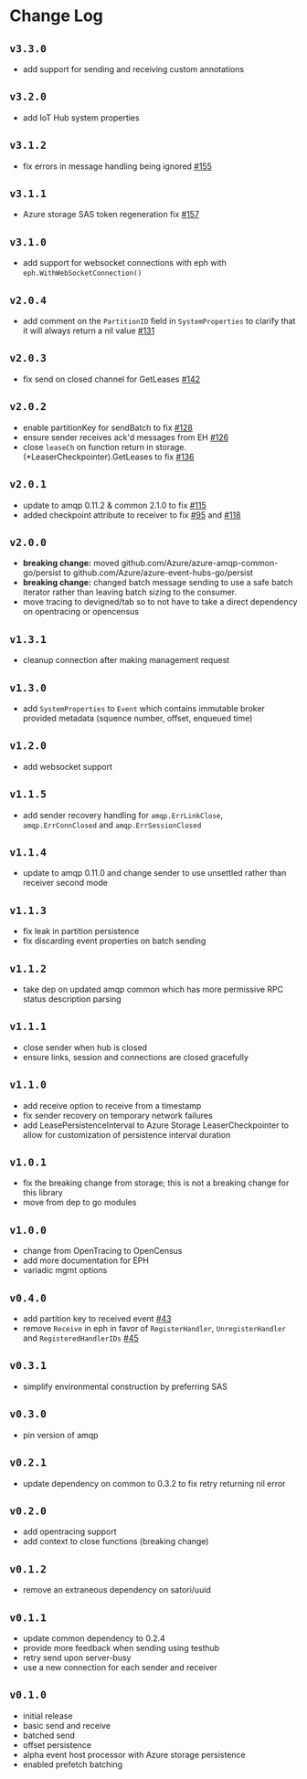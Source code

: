 # Change Log

## `v3.3.0`
- add support for sending and receiving custom annotations

## `v3.2.0`
- add IoT Hub system properties

## `v3.1.2`
- fix errors in message handling being ignored [#155](https://github.com/Azure/azure-event-hubs-go/issues/155)

## `v3.1.1`
- Azure storage SAS token regeneration fix [#157](https://github.com/Azure/azure-event-hubs-go/issues/157)

## `v3.1.0`
- add support for websocket connections with eph with `eph.WithWebSocketConnection()`


## `v2.0.4`
- add comment on the `PartitionID` field in `SystemProperties` to clarify that it will always return a nil value [#131](https://github.com/Azure/azure-event-hubs-go/issues/131)

## `v2.0.3`
- fix send on closed channel for GetLeases [#142](https://github.com/Azure/azure-event-hubs-go/issues/142)

## `v2.0.2`
- enable partitionKey for sendBatch to fix [#128](https://github.com/Azure/azure-event-hubs-go/issues/128)
- ensure sender receives ack'd messages from EH [#126](https://github.com/Azure/azure-event-hubs-go/issues/126)
- close `leaseCh` on function return in storage.(*LeaserCheckpointer).GetLeases to fix [#136](https://github.com/Azure/azure-event-hubs-go/issues/136)

## `v2.0.1`
- update to amqp 0.11.2 & common 2.1.0 to fix [#115](https://github.com/Azure/azure-event-hubs-go/issues/115)
- added checkpoint attribute to receiver to fix [#95](https://github.com/Azure/azure-event-hubs-go/issues/95) and [#118](https://github.com/Azure/azure-event-hubs-go/issues/118)

## `v2.0.0`
- **breaking change:** moved github.com/Azure/azure-amqp-common-go/persist to
  github.com/Azure/azure-event-hubs-go/persist
- **breaking change:** changed batch message sending to use a safe batch iterator rather than leaving batch sizing to
  the consumer.
- move tracing to devigned/tab so to not have to take a direct dependency on opentracing or opencensus

## `v1.3.1`
- cleanup connection after making management request

## `v1.3.0`
- add `SystemProperties` to `Event` which contains immutable broker provided metadata (squence number, offset, 
  enqueued time)

## `v1.2.0`
- add websocket support

## `v1.1.5`
- add sender recovery handling for `amqp.ErrLinkClose`, `amqp.ErrConnClosed` and `amqp.ErrSessionClosed`

## `v1.1.4`
- update to amqp 0.11.0 and change sender to use unsettled rather than receiver second mode

## `v1.1.3`
- fix leak in partition persistence 
- fix discarding event properties on batch sending

## `v1.1.2`
- take dep on updated amqp common which has more permissive RPC status description parsing 

## `v1.1.1`
- close sender when hub is closed
- ensure links, session and connections are closed gracefully

## `v1.1.0`
- add receive option to receive from a timestamp
- fix sender recovery on temporary network failures
- add LeasePersistenceInterval to Azure Storage LeaserCheckpointer to allow for customization of persistence interval
  duration

## `v1.0.1`
- fix the breaking change from storage; this is not a breaking change for this library
- move from dep to go modules

## `v1.0.0`
- change from OpenTracing to OpenCensus
- add more documentation for EPH
- variadic mgmt options

## `v0.4.0`
- add partition key to received event [#43](https://github.com/Azure/azure-event-hubs-go/pull/43)
- remove `Receive` in eph in favor of `RegisterHandler`, `UnregisterHandler` and `RegisteredHandlerIDs` [#45](https://github.com/Azure/azure-event-hubs-go/pull/45)

## `v0.3.1`
- simplify environmental construction by preferring SAS

## `v0.3.0`
- pin version of amqp

## `v0.2.1`
- update dependency on common to 0.3.2 to fix retry returning nil error

## `v0.2.0`
- add opentracing support
- add context to close functions (breaking change)

## `v0.1.2`
- remove an extraneous dependency on satori/uuid

## `v0.1.1`
- update common dependency to 0.2.4
- provide more feedback when sending using testhub
- retry send upon server-busy
- use a new connection for each sender and receiver

## `v0.1.0`
- initial release
- basic send and receive
- batched send
- offset persistence
- alpha event host processor with Azure storage persistence
- enabled prefetch batching
